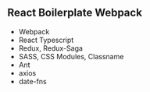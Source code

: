 ## React Boilerplate Webpack
- Webpack
- React Typescript
- Redux, Redux-Saga
- SASS, CSS Modules, Classname
- Ant
- axios
- date-fns
